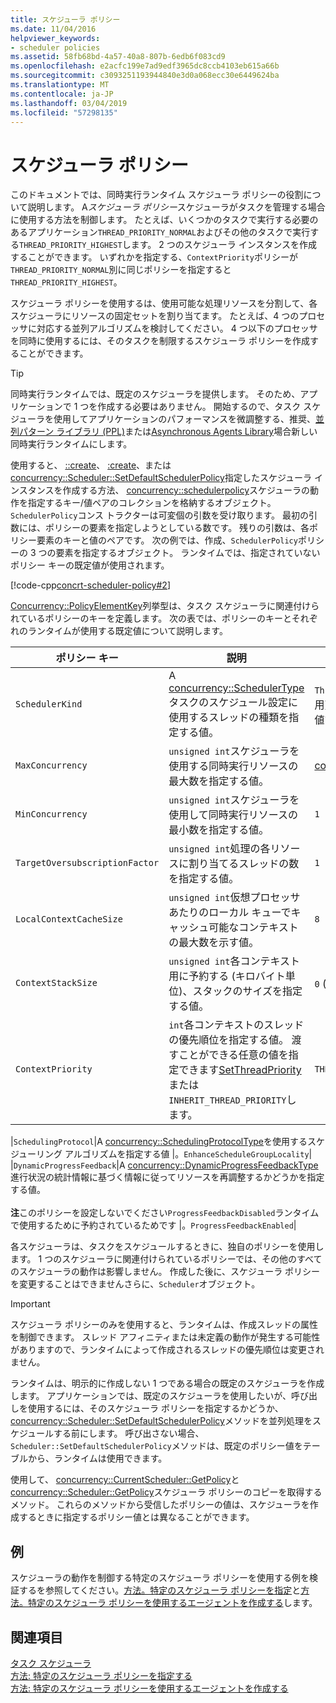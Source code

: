 ```yaml
---
title: スケジューラ ポリシー
ms.date: 11/04/2016
helpviewer_keywords:
- scheduler policies
ms.assetid: 58fb68bd-4a57-40a8-807b-6edb6f083cd9
ms.openlocfilehash: e2acfc199e7ad9edf3965dc8ccb4103eb615a66b
ms.sourcegitcommit: c3093251193944840e3d0a068ecc30e6449624ba
ms.translationtype: MT
ms.contentlocale: ja-JP
ms.lasthandoff: 03/04/2019
ms.locfileid: "57298135"
---
```

# <a name="scheduler-policies"></a>スケジューラ ポリシー

このドキュメントでは、同時実行ランタイム スケジューラ ポリシーの役割について説明します。 A*スケジューラ ポリシー*スケジューラがタスクを管理する場合に使用する方法を制御します。 たとえば、いくつかのタスクで実行する必要のあるアプリケーション`THREAD_PRIORITY_NORMAL`およびその他のタスクで実行する`THREAD_PRIORITY_HIGHEST`します。  2 つのスケジューラ インスタンスを作成することができます。 いずれかを指定する、`ContextPriority`ポリシーが`THREAD_PRIORITY_NORMAL`別に同じポリシーを指定すると`THREAD_PRIORITY_HIGHEST`。

スケジューラ ポリシーを使用するは、使用可能な処理リソースを分割して、各スケジューラにリソースの固定セットを割り当てます。 たとえば、4 つのプロセッサに対応する並列アルゴリズムを検討してください。 4 つ以下のプロセッサを同時に使用するには、そのタスクを制限するスケジューラ ポリシーを作成することができます。

> [!TIP]
>  同時実行ランタイムでは、既定のスケジューラを提供します。 そのため、アプリケーションで 1 つを作成する必要はありません。 開始するので、タスク スケジューラを使用してアプリケーションのパフォーマンスを微調整する、推奨、[並列パターン ライブラリ (PPL)](../../parallel/concrt/parallel-patterns-library-ppl.md)または[Asynchronous Agents Library](../../parallel/concrt/asynchronous-agents-library.md)場合新しい同時実行ランタイムにします。

使用すると、 [::create](reference/currentscheduler-class.md#create)、 [:create](reference/scheduler-class.md#create)、または[concurrency::Scheduler::SetDefaultSchedulerPolicy](reference/scheduler-class.md#setdefaultschedulerpolicy)指定したスケジューラ インスタンスを作成する方法、 [concurrency::schedulerpolicy](../../parallel/concrt/reference/schedulerpolicy-class.md)スケジューラの動作を指定するキー/値ペアのコレクションを格納するオブジェクト。 `SchedulerPolicy`コンス トラクターは可変個の引数を受け取ります。 最初の引数には、ポリシーの要素を指定しようとしている数です。 残りの引数は、各ポリシー要素のキーと値のペアです。 次の例では、作成、`SchedulerPolicy`ポリシーの 3 つの要素を指定するオブジェクト。 ランタイムでは、指定されていないポリシー キーの既定値が使用されます。

[!code-cpp[concrt-scheduler-policy#2](../../parallel/concrt/codesnippet/cpp/scheduler-policies_1.cpp)]

[Concurrency::PolicyElementKey](reference/concurrency-namespace-enums.md#policyelementkey)列挙型は、タスク スケジューラに関連付けられているポリシーのキーを定義します。 次の表では、ポリシーのキーとそれぞれのランタイムが使用する既定値について説明します。

|ポリシー キー|説明|既定値|
|----------------|-----------------|-------------------|
|`SchedulerKind`|A [concurrency::SchedulerType](reference/concurrency-namespace-enums.md#schedulertype)タスクのスケジュール設定に使用するスレッドの種類を指定する値。|`ThreadScheduler` (通常のスレッドを使用)。 これは、このキーの唯一の有効な値です。|
|`MaxConcurrency`|`unsigned int`スケジューラを使用する同時実行リソースの最大数を指定する値。|[concurrency::MaxExecutionResources](reference/concurrency-namespace-constants1.md#maxexecutionresources)|
|`MinConcurrency`|`unsigned int`スケジューラを使用して同時実行リソースの最小数を指定する値。|`1`|
|`TargetOversubscriptionFactor`|`unsigned int`処理の各リソースに割り当てるスレッドの数を指定する値。|`1`|
|`LocalContextCacheSize`|`unsigned int`仮想プロセッサあたりのローカル キューでキャッシュ可能なコンテキストの最大数を示す値。|`8`|
|`ContextStackSize`|`unsigned int`各コンテキスト用に予約する (キロバイト単位)、スタックのサイズを指定する値。|`0` (既定のスタック サイズを使用)|
|`ContextPriority`|`int`各コンテキストのスレッドの優先順位を指定する値。 渡すことができる任意の値を指定できます[SetThreadPriority](/windows/desktop/api/processthreadsapi/nf-processthreadsapi-setthreadpriority)または`INHERIT_THREAD_PRIORITY`します。|`THREAD_PRIORITY_NORMAL`|

|`SchedulingProtocol`|A [concurrency::SchedulingProtocolType](reference/concurrency-namespace-enums.md#schedulingprotocoltype)を使用するスケジューリング アルゴリズムを指定する値 |。`EnhanceScheduleGroupLocality`| |`DynamicProgressFeedback`|A [concurrency::DynamicProgressFeedbackType](reference/concurrency-namespace-enums.md#dynamicprogressfeedbacktype)進行状況の統計情報に基づく情報に従ってリソースを再調整するかどうかを指定する値。<br /><br /> **注**このポリシーを設定しないでください`ProgressFeedbackDisabled`ランタイムで使用するために予約されているためです |。`ProgressFeedbackEnabled`|

各スケジューラは、タスクをスケジュールするときに、独自のポリシーを使用します。 1 つのスケジューラに関連付けられているポリシーでは、その他のすべてのスケジューラの動作は影響しません。 作成した後に、スケジューラ ポリシーを変更することはできませんさらに、`Scheduler`オブジェクト。

> [!IMPORTANT]
>  スケジューラ ポリシーのみを使用すると、ランタイムは、作成スレッドの属性を制御できます。 スレッド アフィニティまたは未定義の動作が発生する可能性がありますので、ランタイムによって作成されるスレッドの優先順位は変更されません。

ランタイムは、明示的に作成しない 1 つである場合の既定のスケジューラを作成します。 アプリケーションでは、既定のスケジューラを使用したいが、呼び出しを使用するには、そのスケジューラ ポリシーを指定するかどうか、 [concurrency::Scheduler::SetDefaultSchedulerPolicy](reference/scheduler-class.md#setdefaultschedulerpolicy)メソッドを並列処理をスケジュールする前にします。 呼び出さない場合、`Scheduler::SetDefaultSchedulerPolicy`メソッドは、既定のポリシー値をテーブルから、ランタイムは使用できます。

使用して、 [concurrency::CurrentScheduler::GetPolicy](reference/currentscheduler-class.md#getpolicy)と[concurrency::Scheduler::GetPolicy](reference/scheduler-class.md#getpolicy)スケジューラ ポリシーのコピーを取得するメソッド。 これらのメソッドから受信したポリシーの値は、スケジューラを作成するときに指定するポリシー値とは異なることができます。

## <a name="example"></a>例

スケジューラの動作を制御する特定のスケジューラ ポリシーを使用する例を検証するを参照してください。[方法。特定のスケジューラ ポリシーを指定](../../parallel/concrt/how-to-specify-specific-scheduler-policies.md)と[方法。特定のスケジューラ ポリシーを使用するエージェントを作成する](../../parallel/concrt/how-to-create-agents-that-use-specific-scheduler-policies.md)します。

## <a name="see-also"></a>関連項目

[タスク スケジューラ](../../parallel/concrt/task-scheduler-concurrency-runtime.md)<br/>
[方法: 特定のスケジューラ ポリシーを指定する](../../parallel/concrt/how-to-specify-specific-scheduler-policies.md)<br/>
[方法: 特定のスケジューラ ポリシーを使用するエージェントを作成する](../../parallel/concrt/how-to-create-agents-that-use-specific-scheduler-policies.md)
